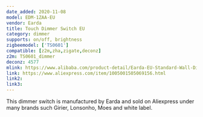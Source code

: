 ```yaml
---
date_added: 2020-11-08
model: EDM-1ZAA-EU
vendor: Earda
title: Touch Dimmer Switch EU
category: dimmer
supports: on/off, brightness
zigbeemodel: ['TS0601']
compatible: [z2m,zha,zigate,deconz]
z2m: TS0601_dimmer
deconz: 4577
mlink: https://www.alibaba.com/product-detail/Earda-EU-Standard-Wall-Dimmer-Electric_1600092367445.html
link: https://www.aliexpress.com/item/1005001505069156.html
link2: 
link3: 
---
```

This dimmer switch is manufactured by Earda and sold on Aliexpress under many brands such Girier, Lonsonho, Moes and white label. 
